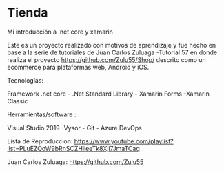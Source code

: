 # Tienda

Mi introducción a .net core y xamarin

Este es un proyecto realizado con motivos de aprendizaje y fue hecho en base a la serie de tutoriales de Juan Carlos Zuluaga -Tutorial 57
en donde realiza el proyecto https://github.com/Zulu55/Shop/ descrito como un ecommerce para plataformas web, Android y iOS.

Tecnologías:

Framework .net core - .Net Standard Library - Xamarin Forms -Xamarin Classic 

Herramientas/software :

Visual Studio 2019 -Vysor - Git - Azure DevOps

Lista de Reproduccion: https://www.youtube.com/playlist?list=PLuEZQoW9bRnSCZHlieeTk8Xji7JmaTCaq

Juan Carlos Zuluaga: https://github.com/Zulu55

